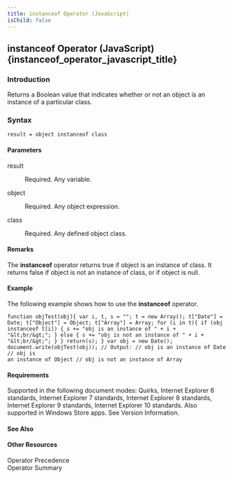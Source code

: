 ```yaml
---
title: instanceof Operator (JavaScript)
isChild: false
---
```


## instanceof Operator (JavaScript) {instanceof_operator_javascript_title}

### Introduction 

 Returns a Boolean value that indicates whether or not an object is an instance of a particular class.

### Syntax 

```
result = object instanceof class
```

#### Parameters 

<div id="sectionSection0" class="section" name="collapseableSection" style="" expanded="true">
  <dl class="authored">
    <dt>
      <span class="parameter" sdata="paramReference" xmlns:util="util">result</span>
    </dt>
    <dd>
      <p xmlns:util="util">
        Required. Any variable.
      </p>
    </dd>
    <dt>
      <span class="parameter" sdata="paramReference" xmlns:util="util">object</span>
    </dt>
    <dd>
      <p xmlns:util="util">
        Required. Any object expression.
      </p>
    </dd>
    <dt>
      <span class="parameter" sdata="paramReference" xmlns:util="util">class</span>
    </dt>
    <dd>
      <p xmlns:util="util">
        Required. Any defined object class.
      </p>
    </dd>
  </dl>
</div>

#### Remarks 

<div id="languageReferenceRemarksSection" class="section" name="collapseableSection" style="">
  <p xmlns:util="util">
    The <b>instanceof</b> operator returns <span sdata="langKeyword" value="true"><span class="keyword">true</span></span> if <span class="parameter" sdata="paramReference">object</span> is an
    instance of <span class="parameter" sdata="paramReference">class</span>. It returns <span sdata="langKeyword" value="false"><span class="keyword">false</span></span> if <span class="parameter"
    sdata="paramReference">object</span> is not an instance of <span class="parameter" sdata="paramReference">class</span>, or if <span class="parameter" sdata="paramReference">object</span> is
    <span sdata="langKeyword" value="null"><span class="keyword">null</span></span>.
  </p>
</div>

#### Example 

<p xmlns:util="util">
  The following example shows how to use the <b>instanceof</b> operator.
</p>

```
function objTest(obj){ var i, t, s = ""; t = new Array(); t["Date"] = Date; t["Object"] = Object; t["Array"] = Array; for (i in t){ if (obj instanceof t[i]) { s += "obj is an instance of " + i +
"&lt;br/&gt;"; } else { s += "obj is not an instance of " + i + "&lt;br/&gt;"; } } return(s); } var obj = new Date(); document.write(objTest(obj)); // Output: // obj is an instance of Date // obj is
an instance of Object // obj is not an instance of Array
```

#### Requirements 

<div id="requirementsTitleSection" class="section" name="collapseableSection" style="">
  <p xmlns:util="util"></p>
  <p>
    Supported in the following document modes: Quirks, Internet Explorer 6 standards, Internet Explorer 7 standards, Internet Explorer 8 standards, Internet Explorer 9 standards, Internet Explorer 10
    standards. Also supported in Windows Store apps. See Version Information.
  </p>
</div>

#### See Also 

<div id="seeAlsoSection" class="section" name="collapseableSection" style="">
  <h4 class="subHeading">
    Other Resources
  </h4>
  <div class="seeAlsoStyle">
    <span sdata="link" xmlns:util="util">Operator Precedence</span>
  </div>
  <div class="seeAlsoStyle">
    <span sdata="link" xmlns:util="util">Operator Summary</span>
  </div>
</div>

